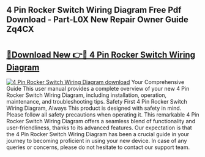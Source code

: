 ## 4 Pin Rocker Switch Wiring Diagram Free Pdf Download - Part-L0X New Repair Owner Guide Zq4CX

# <h2><a href="http://dfm4b1h.blite.top/?on=4+Pin+Rocker+Switch+Wiring+Diagram">🔗Download New 👉🔴 4 Pin Rocker Switch Wiring Diagram</a></h2>

[![4 Pin Rocker Switch Wiring Diagram download](https://i.imgur.com/lujVjoI.png)](http://dfm4b1h.blite.top/?on=4+Pin+Rocker+Switch+Wiring+Diagram)
Your Comprehensive Guide This user manual provides a complete overview of your new 4 Pin Rocker Switch Wiring Diagram, including installation, operation, maintenance, and troubleshooting tips. Safety First 4 Pin Rocker Switch Wiring Diagram, Always This product is designed with safety in mind. Please follow all safety precautions when operating it. This remarkable 4 Pin Rocker Switch Wiring Diagram offers a seamless blend of functionality and user-friendliness, thanks to its advanced features. Our expectation is that the 4 Pin Rocker Switch Wiring Diagram has been a crucial guide in your journey to becoming proficient in using your new device. In case of any queries or concerns, please do not hesitate to contact our support team.
